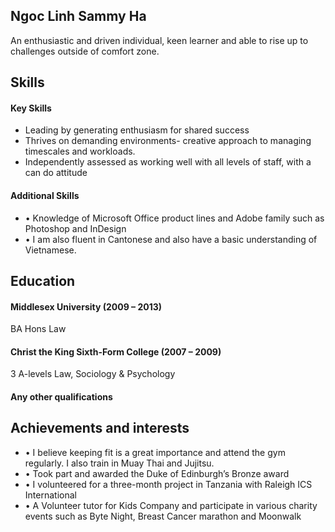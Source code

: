 ## Ngoc Linh Sammy Ha

An enthusiastic and driven individual, keen learner and able to rise up to challenges outside of comfort zone.

## Skills

#### Key Skills

- Leading by generating enthusiasm for shared success
- Thrives on demanding environments- creative approach to managing timescales and workloads.
- Independently assessed as working well with all levels of staff, with a can do attitude


#### Additional Skills

- •	Knowledge of Microsoft Office product lines and Adobe family such as Photoshop and InDesign
- •	I am also fluent in Cantonese and also have a basic understanding of Vietnamese.


## Education

#### Middlesex University (2009 – 2013)
BA Hons Law

#### Christ the King Sixth-Form College (2007 – 2009)
3 A-levels Law, Sociology & Psychology


#### Any other qualifications

## Achievements and interests
- •	I believe keeping fit is a great importance and attend the gym regularly.  I also train in Muay Thai and Jujitsu.
- •	Took part and awarded the Duke of Edinburgh’s Bronze award
- •	I volunteered for a three-month project in Tanzania with Raleigh ICS International
- •	A Volunteer tutor for Kids Company and participate in various charity events such as Byte Night, Breast Cancer marathon and Moonwalk

 
